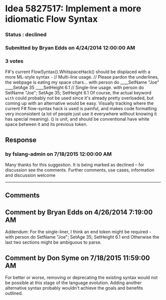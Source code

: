 # Idea 5827517: Implement a more idiomatic Flow Syntax #

### Status : declined

### Submitted by Bryan Edds on 4/24/2014 12:00:00 AM

### 3 votes

F#'s current FlowSyntax().WhitspaceHack() should be displaced with a more ML-style syntax -
// Multi-line usage.
// Please pardon the underlines, the webpage is eating my space chars...
with person do
____SetName "Joe"
____SetAge 35
____SetHeight 6.1
// Single-line usage.
with person do SetName "Joe"; SetAge 35; SetHeight 6.1
Of course, the actual keyword `with` could probably not be used since it's already pretty overloaded, but coming up with an alternative would be easy.
Visually tracking where the current F# flow-syntax hack is used is painful, and makes code formatting very inconsistent (a lot of people just use it everywhere without knowing it has special meaning). () is unit, and should be conventional have white space between it and its previous token.



## Response 
### by fslang-admin on 7/18/2015 12:00:00 AM

Many thanks for this suggestion. It is being marked as declined – for discussion see the comments.
Further comments, use cases, information and discussion welcome

------------------------
## Comments


## Comment by Bryan Edds on 4/26/2014 7:19:00 AM
Addendum:
For the single-liner, I think an end token might be required -
with person do SetName "Joe"; SetAge 35; SetHeight 6.1 end
Otherwise the last two sections might be ambiguous to parse.


## Comment by Don Syme on 7/18/2015 11:59:00 AM
For better or worse, removing or deprecating the existing syntax would not be possible at this stage of the language evolution. Adding another alternative syntax probably wouldn't achieve the goals and benefits outlined.

